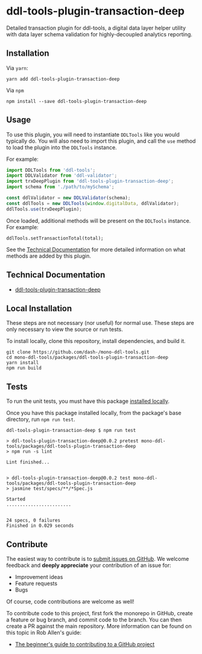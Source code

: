 # ddl-tools-plugin-transaction-deep

Detailed transaction plugin for ddl-tools, a digital data layer helper utility
with data layer schema validation for highly-decoupled analytics reporting.


## Installation

Via `yarn`:

```
yarn add ddl-tools-plugin-transaction-deep
```

Via `npm`

```
npm install --save ddl-tools-plugin-transaction-deep
```


## Usage

To use this plugin, you will need to instantiate `DDLTools` like you would
typically do.  You will also need to import this plugin, and call the `use`
method to load the plugin into the `DDLTools` instance.

For example:

```js
import DDLTools from 'ddl-tools';
import DDLValidator from 'ddl-validator';
import trxDeepPlugin from 'ddl-tools-plugin-transaction-deep';
import schema from './path/to/mySchema';

const ddlValidator = new DDLValidator(schema);
const ddlTools = new DDLTools(window.digitalData, ddlValidator);
ddlTools.use(trxDeepPlugin);
```

Once loaded, additional methods will be present on the `DDLTools` instance.
For example:

```
ddlTools.setTransactionTotal(total);
```

See the [Technical Documentation](../../docs/ddl-tools-plugin-page-deep.md) for
more detailed information on what methods are added by this plugin.


## Technical Documentation

* [ddl-tools-plugin-transaction-deep](../../docs/ddl-tools-plugin-transaction-deep.md)


## Local Installation

These steps are not necessary (nor useful) for normal use.  These steps are only
necessary to view the source or run tests.

To install locally, clone this repository, install dependencies, and build it.

```
git clone https://github.com/dash-/mono-ddl-tools.git
cd mono-ddl-tools/packages/ddl-tools-plugin-transaction-deep
yarn install
npm run build
```


## Tests

To run the unit tests, you must have this package
[installed locally](#local-installation).

Once you have this package installed locally, from the package's base
directory, run `npm run test`.

```
ddl-tools-plugin-transaction-deep $ npm run test

> ddl-tools-plugin-transaction-deep@0.0.2 pretest mono-ddl-tools/packages/ddl-tools-plugin-transaction-deep
> npm run -s lint

Lint finished...


> ddl-tools-plugin-transaction-deep@0.0.2 test mono-ddl-tools/packages/ddl-tools-plugin-transaction-deep
> jasmine test/specs/**/*Spec.js

Started
........................


24 specs, 0 failures
Finished in 0.029 seconds
```


## Contribute

The easiest way to contribute is to
[submit issues on GitHub](https://github.com/dash-/mono-ddl-tools/issues).
We welcome feedback and **deeply appreciate** your contribution of an issue for:

* Improvement ideas
* Feature requests
* Bugs

Of course, code contributions are welcome as well!

To contribute code to this project, first fork the monorepo in GitHub, create
a feature or bug branch, and commit code to the branch.  You can then create a
PR against the main repository.  More information can be found on this topic in
Rob Allen's guide:

* [The beginner's guide to contributing to a GitHub project](https://akrabat.com/the-beginners-guide-to-contributing-to-a-github-project/)

